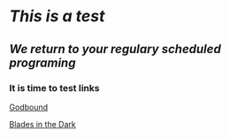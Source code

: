 # *This is a test*

## _We return to your regulary scheduled programing_

### It is time to test links

[Godbound](https://sinenominepublishing.com/collections/godbound/Godbound)

[Blades in the Dark](http://www.evilhat.com/home/blades-in-the-dark/)
